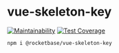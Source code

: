 # vue-skeleton-key

[![Maintainability](https://api.codeclimate.com/v1/badges/6c3d47e1b4ef534010cf/maintainability)](https://codeclimate.com/github/rocketbase-io/vue-skeleton-key/maintainability)
[![Test Coverage](https://api.codeclimate.com/v1/badges/6c3d47e1b4ef534010cf/test_coverage)](https://codeclimate.com/github/rocketbase-io/vue-skeleton-key/test_coverage)

```
npm i @rocketbase/vue-skeleton-key
```
